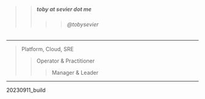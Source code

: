 

> 
>> ##### toby at sevier dot me
>>>> ###### @tobysevier

---

> Platform, Cloud, SRE
>> Operator & Practitioner
>>> Manager & Leader

---



20230911_build